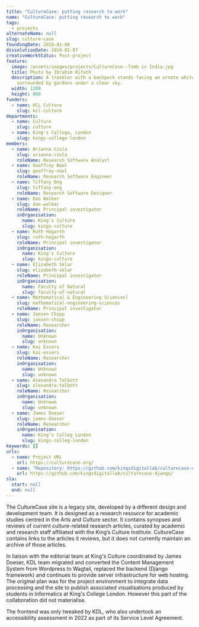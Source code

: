 ```yaml
---
title: "CultureCase: putting research to work"
name: "CultureCase: putting research to work"
tags:
  - projects
alternateName: null
slug: culture-case
foundingDate: 2018-01-08
dissolutionDate: 2019-01-07
creativeWorkStatus: Post-project
feature:
  image: /assets/images/projects/CultureCase--Tomb in India.jpg
  title: Photo by Ibrahim Rifath
  description: A traveler with a backpack stands facing an ornate white tomb,
    surrounded by gardens under a clear sky.
  width: 1200
  height: 800
funders:
  - name: KCL Culture
    slug: kcl-culture
departments:
  - name: Culture
    slug: culture
  - name: King's College, London
    slug: kings-college-london
members:
  - name: Arianna Ciula
    slug: arianna-ciula
    roleName: Research Software Analyst
  - name: Geoffroy Noel
    slug: geoffroy-noel
    roleName: Research Software Engineer
  - name: Tiffany Ong
    slug: tiffany-ong
    roleName: Research Software Designer
  - name: Dan Walker
    slug: dan-walker
    roleName: Principal investigator
    inOrganisation:
      name: King's Culture
      slug: kings-culture
  - name: Ruth Hogarth
    slug: ruth-hogarth
    roleName: Principal investigator
    inOrganisation:
      name: King's Culture
      slug: kings-culture
  - name: Elizabeth Sklar
    slug: elizabeth-sklar
    roleName: Principal investigator
    inOrganisation:
      name: Faculty of Natural
      slug: faculty-of-natural
  - name: Mathematical & Engineering Sciences]
    slug: mathematical-engineering-sciences
    roleName: Principal investigator
  - name: Jansen Chipp
    slug: jansen-chipp
    roleName: Researcher
    inOrganisation:
      name: Unknown
      slug: unknown
  - name: Kai Essers
    slug: kai-essers
    roleName: Researcher
    inOrganisation:
      name: Unknown
      slug: unknown
  - name: Alexandra Talbott
    slug: alexandra-talbott
    roleName: Researcher
    inOrganisation:
      name: Unknown
      slug: unknown
  - name: James Doeser
    slug: james-doeser
    roleName: Researcher
    inOrganisation:
      name: King's Colleg London
      slug: kings-colleg-london
keywords: []
urls:
  - name: Project URL
    url: https://culturecase.org/
  - name: "Repository: https://github.com/kingsdigitallab/culturecase-django/"
    url: https://github.com/kingsdigitallab/culturecase-django/
sla:
  start: null
  end: null
---
```


The CultureCase site is a legacy site, developed by a different design and development team. It is designed as a research resource for academic studies centred in the Arts and Culture sector. It contains synopses and reviews of current culture-related research articles, curated by academic and research staff affiliated with the King’s Culture Institute. CultureCase contains links to the articles it reviews, but it does not currently maintain an archive of those articles.

In liaison with the editorial team at King's Culture coordinated by James Doeser, KDL team migrated and converted the Content Management System from Wordpress to Wagtail, replaced the backend (Django framework) and continues to provide server infrastructure for web hosting. The original plan was for the project environment to integrate data processing and the site to publish associated visualisations produced by students in Informatics at King's College London. However this part of the collaboration did not materialise.

The frontend was only tweaked by KDL, who also undertook an accessibility assessment in 2022 as part of its Service Level Agreement.
